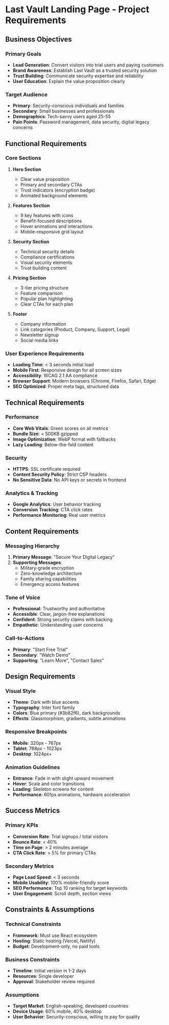 # Last Vault Landing Page - Project Requirements

## Business Objectives

### Primary Goals
- **Lead Generation**: Convert visitors into trial users and paying customers
- **Brand Awareness**: Establish Last Vault as a trusted security solution
- **Trust Building**: Communicate security expertise and reliability
- **User Education**: Explain the value proposition clearly

### Target Audience
- **Primary**: Security-conscious individuals and families
- **Secondary**: Small businesses and professionals
- **Demographics**: Tech-savvy users aged 25-55
- **Pain Points**: Password management, data security, digital legacy concerns

## Functional Requirements

### Core Sections
1. **Hero Section**
   - Clear value proposition
   - Primary and secondary CTAs
   - Trust indicators (encryption badge)
   - Animated background elements

2. **Features Section**
   - 9 key features with icons
   - Benefit-focused descriptions
   - Hover animations and interactions
   - Mobile-responsive grid layout

3. **Security Section**
   - Technical security details
   - Compliance certifications
   - Visual security elements
   - Trust building content

4. **Pricing Section**
   - 3-tier pricing structure
   - Feature comparison
   - Popular plan highlighting
   - Clear CTAs for each plan

5. **Footer**
   - Company information
   - Link categories (Product, Company, Support, Legal)
   - Newsletter signup
   - Social media links

### User Experience Requirements
- **Loading Time**: < 3 seconds initial load
- **Mobile First**: Responsive design for all screen sizes
- **Accessibility**: WCAG 2.1 AA compliance
- **Browser Support**: Modern browsers (Chrome, Firefox, Safari, Edge)
- **SEO Optimized**: Proper meta tags, structured data

## Technical Requirements

### Performance
- **Core Web Vitals**: Green scores on all metrics
- **Bundle Size**: < 500KB gzipped
- **Image Optimization**: WebP format with fallbacks
- **Lazy Loading**: Below-the-fold content

### Security
- **HTTPS**: SSL certificate required
- **Content Security Policy**: Strict CSP headers
- **No Sensitive Data**: No API keys or secrets in frontend

### Analytics & Tracking
- **Google Analytics**: User behavior tracking
- **Conversion Tracking**: CTA click rates
- **Performance Monitoring**: Real user metrics

## Content Requirements

### Messaging Hierarchy
1. **Primary Message**: "Secure Your Digital Legacy"
2. **Supporting Messages**: 
   - Military-grade encryption
   - Zero-knowledge architecture
   - Family sharing capabilities
   - Emergency access features

### Tone of Voice
- **Professional**: Trustworthy and authoritative
- **Accessible**: Clear, jargon-free explanations
- **Confident**: Strong security claims with backing
- **Empathetic**: Understanding user concerns

### Call-to-Actions
- **Primary**: "Start Free Trial"
- **Secondary**: "Watch Demo"
- **Supporting**: "Learn More", "Contact Sales"

## Design Requirements

### Visual Style
- **Theme**: Dark with blue accents
- **Typography**: Inter font family
- **Colors**: Blue primary (#3b82f6), dark backgrounds
- **Effects**: Glassmorphism, gradients, subtle animations

### Responsive Breakpoints
- **Mobile**: 320px - 767px
- **Tablet**: 768px - 1023px
- **Desktop**: 1024px+

### Animation Guidelines
- **Entrance**: Fade in with slight upward movement
- **Hover**: Scale and color transitions
- **Loading**: Skeleton screens for content
- **Performance**: 60fps animations, hardware acceleration

## Success Metrics

### Primary KPIs
- **Conversion Rate**: Trial signups / total visitors
- **Bounce Rate**: < 40%
- **Time on Page**: > 2 minutes average
- **CTA Click Rate**: > 5% for primary CTAs

### Secondary Metrics
- **Page Load Speed**: < 3 seconds
- **Mobile Usability**: 100% mobile-friendly score
- **SEO Performance**: Top 10 ranking for target keywords
- **User Engagement**: Scroll depth, section views

## Constraints & Assumptions

### Technical Constraints
- **Framework**: Must use React ecosystem
- **Hosting**: Static hosting (Vercel, Netlify)
- **Budget**: Development-only, no paid tools

### Business Constraints
- **Timeline**: Initial version in 1-2 days
- **Resources**: Single developer
- **Approval**: Stakeholder review required

### Assumptions
- **Target Market**: English-speaking, developed countries
- **Device Usage**: 60% mobile, 40% desktop
- **User Behavior**: Security-conscious, willing to pay for quality 